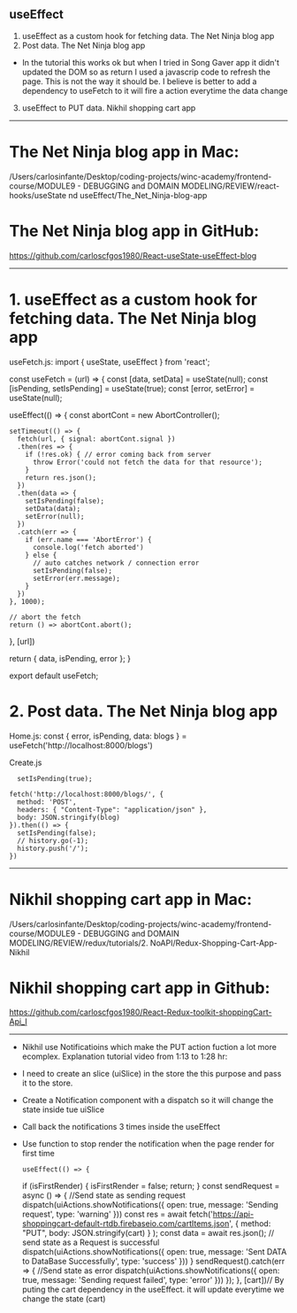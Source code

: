 ## useEffect

1. useEffect as a custom hook for fetching data. The Net Ninja blog app
2. Post data. The Net Ninja blog app
* In the tutorial this works ok but when I tried in Song Gaver app it didn't updated the DOM so as return I used a javascrip code to refresh the page. This is not the way it should be. I believe is better to add a dependency to useFetch to it will fire a action everytime the data change
3. useEffect to PUT data. Nikhil shopping cart app

----------------------------------------------------------
# The Net Ninja blog app in Mac:
/Users/carlosinfante/Desktop/coding-projects/winc-academy/frontend-course/MODULE9 - DEBUGGING and DOMAIN MODELING/REVIEW/react-hooks/useState nd useEffect/The_Net_Ninja-blog-app

# The Net Ninja blog app in GitHub:
https://github.com/carloscfgos1980/React-useState-useEffect-blog

---------------------------------------------------------
# 1. useEffect as a custom hook for fetching data. The Net Ninja blog app 
useFetch.js:
import { useState, useEffect } from 'react';

const useFetch = (url) => {
  const [data, setData] = useState(null);
  const [isPending, setIsPending] = useState(true);
  const [error, setError] = useState(null);

  useEffect(() => {
    const abortCont = new AbortController();

    setTimeout(() => {
      fetch(url, { signal: abortCont.signal })
      .then(res => {
        if (!res.ok) { // error coming back from server
          throw Error('could not fetch the data for that resource');
        } 
        return res.json();
      })
      .then(data => {
        setIsPending(false);
        setData(data);
        setError(null);
      })
      .catch(err => {
        if (err.name === 'AbortError') {
          console.log('fetch aborted')
        } else {
          // auto catches network / connection error
          setIsPending(false);
          setError(err.message);
        }
      })
    }, 1000);

    // abort the fetch
    return () => abortCont.abort();
  }, [url])

  return { data, isPending, error };
}
 
export default useFetch;

# 2. Post data. The Net Ninja blog app
Home.js:
  const { error, isPending, data: blogs } = useFetch('http://localhost:8000/blogs')


  Create.js

      setIsPending(true);

    fetch('http://localhost:8000/blogs/', {
      method: 'POST',
      headers: { "Content-Type": "application/json" },
      body: JSON.stringify(blog)
    }).then(() => {
      setIsPending(false);
      // history.go(-1);
      history.push('/');
    })


-----------------------------------------------------------------------
# Nikhil shopping cart app in Mac:
/Users/carlosinfante/Desktop/coding-projects/winc-academy/frontend-course/MODULE9 - DEBUGGING and DOMAIN MODELING/REVIEW/redux/tutorials/2. NoAPI/Redux-Shopping-Cart-App-Nikhil

# Nikhil shopping cart app in Github:
https://github.com/carloscfgos1980/React-Redux-toolkit-shoppingCart-Api_I

-------------------------------------------------------------------------

* Nikhil use Notificatioins which make the PUT action fuction a lot more ecomplex. Explanation tutorial video from 1:13 to 1:28 hr:
- I need to create an slice (uiSlice) in the store the this purpose and pass it to the store.
- Create a Notification component with a dispatch so it will change the state inside tue uiSlice
- Call back the notifications 3 times inside the useEffect 
- Use function to stop render the notification when the page render for first time

      useEffect(() => {
    if (isFirstRender) {
      isFirstRender = false;
      return;
    }
    const sendRequest = async () => {
      //Send state as sending request
      dispatch(uiActions.showNotifications({
        open: true,
        message: 'Sending request',
        type: 'warning'
      }))
      const res = await fetch('https://api-shoppingcart-default-rtdb.firebaseio.com/cartItems.json', {
        method: "PUT",
        body: JSON.stringify(cart)
      }
      );
      const data = await res.json();
      // send state as a Request is successful
      dispatch(uiActions.showNotifications({
        open: true,
        message: 'Sent DATA to DataBase Successfully',
        type: 'success'
      }))
    }
    sendRequest().catch(err => {
      //Send state as error
      dispatch(uiActions.showNotifications({
        open: true,
        message: 'Sending request failed',
        type: 'error'
      }))
    });
  }, [cart])// By puting the cart dependency in the useEffect. it will update everytime we change the state (cart)